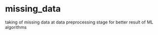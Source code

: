 # missing_data
taking of missing data at data preprocessing stage for better result of ML algorithms 
